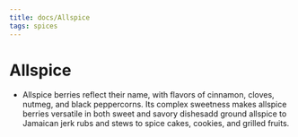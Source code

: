 ```yaml
---
title: docs/Allspice
tags: spices
---
```


# Allspice
- Allspice berries reflect their name, with flavors of cinnamon, cloves, nutmeg, and black peppercorns. Its complex sweetness makes allspice berries versatile in both sweet and savory dishesadd ground allspice to Jamaican jerk rubs and stews to spice cakes, cookies, and grilled fruits.